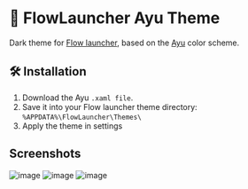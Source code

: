 # 🎨 FlowLauncher Ayu Theme
Dark theme for [Flow launcher](https://github.com/Flow-Launcher/Flow.Launcher/), based on the [Ayu](https://github.com/dempfi/ayu) color scheme.

## 🛠️ Installation
1. Download the Ayu `.xaml file`.
2. Save it into your Flow launcher theme directory: `%APPDATA%\FlowLauncher\Themes\ `
3. Apply the theme in settings

## Screenshots
![image](https://user-images.githubusercontent.com/66655064/221451689-ca9b75f6-1d49-4498-bde0-d26d68dbcbb0.png)
![image](https://user-images.githubusercontent.com/66655064/221451700-5da5249a-cfd4-4f38-8dfa-6e739f131000.png)
![image](https://user-images.githubusercontent.com/66655064/221451722-a7c4323b-ae14-4511-9b28-018594b442b9.png)
